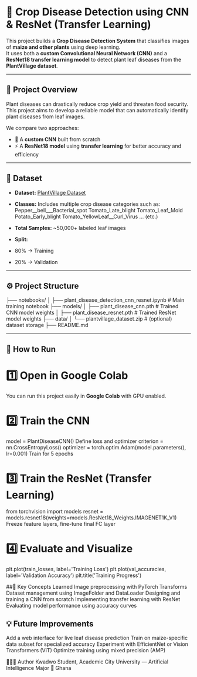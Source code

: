 # 🌾 Crop Disease Detection using CNN & ResNet (Transfer Learning)

This project builds a **Crop Disease Detection System** that classifies images of **maize and other plants** using deep learning.  
It uses both a **custom Convolutional Neural Network (CNN)** and a **ResNet18 transfer learning model** to detect plant leaf diseases from the **PlantVillage dataset**.

---

## 📘 Project Overview

Plant diseases can drastically reduce crop yield and threaten food security.  
This project aims to develop a reliable model that can automatically identify plant diseases from leaf images.

We compare two approaches:
- 🧠 A **custom CNN** built from scratch  
- ⚡ A **ResNet18 model** using **transfer learning** for better accuracy and efficiency

---

## 🧩 Dataset

- **Dataset:** [PlantVillage Dataset](https://www.kaggle.com/datasets/emmarex/plantdisease)  
- **Classes:** Includes multiple crop disease categories such as:
Pepper__bell___Bacterial_spot
Tomato_Late_blight
Tomato_Leaf_Mold
Potato_Early_blight
Tomato_YellowLeaf__Curl_Virus
... (etc.)

- **Total Samples:** ~50,000+ labeled leaf images  
- **Split:**  
- 80% → Training  
- 20% → Validation

---

## ⚙️ Project Structure
├── notebooks/
│ ├── plant_disease_detection_cnn_resnet.ipynb # Main training notebook
├── models/
│ ├── plant_disease_cnn.pth # Trained CNN model weights
│ ├── plant_disease_resnet.pth # Trained ResNet model weights
├── data/
│ └── plantvillage_dataset.zip # (optional) dataset storage
├── README.md


---

## 🚀 How to Run

# 1️⃣ Open in Google Colab
You can run this project easily in **Google Colab** with GPU enabled.

# 2️⃣ Train the CNN
model = PlantDiseaseCNN()
Define loss and optimizer
criterion = nn.CrossEntropyLoss()
optimizer = torch.optim.Adam(model.parameters(), lr=0.001)
Train for 5 epochs

# 3️⃣ Train the ResNet (Transfer Learning)
from torchvision import models
resnet = models.resnet18(weights=models.ResNet18_Weights.IMAGENET1K_V1)
Freeze feature layers, fine-tune final FC layer

# 4️⃣ Evaluate and Visualize
plt.plot(train_losses, label='Training Loss')
plt.plot(val_accuracies, label='Validation Accuracy')
plt.title('Training Progress')

##🧠 Key Concepts Learned
Image preprocessing with PyTorch Transforms
Dataset management using ImageFolder and DataLoader
Designing and training a CNN from scratch
Implementing transfer learning with ResNet
Evaluating model performance using accuracy curves

## 💡 Future Improvements
Add a web interface for live leaf disease prediction
Train on maize-specific data subset for specialized accuracy
Experiment with EfficientNet or Vision Transformers (ViT)
Optimize training using mixed precision (AMP)

🧑🏽‍💻 Author
Kwadwo
Student, Academic City University — Artificial Intelligence Major
📍 Ghana


